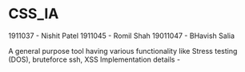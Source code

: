 # CSS_IA
1911037 - Nishit Patel
1911045 - Romil Shah
19011047 - BHavish Salia

A general purpose tool having various functionality like Stress testing (DOS), bruteforce ssh,  XSS
Implementation details -
